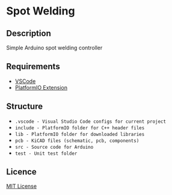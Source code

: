 # Spot Welding

## Description
Simple Arduino spot welding controller

## Requirements
* [VSCode](https://code.visualstudio.com)
* [PlatformIO Extension](https://marketplace.visualstudio.com/items?itemName=platformio.platformio-ide)

## Structure 
* `.vscode - Visual Studio Code configs for current project`
* `include - PlatformIO folder for C++ header files`
* `lib - PlatformIO folder for downloaded libraries`
* `pcb - KiCAD files (schematic, pcb, components)`
* `src - Source code for Arduino`
* `test - Unit test folder`

## Licence
[MIT License](https://github.com/syorito-hatsuki/Spot-Welding/blob/master/LICENSE)
